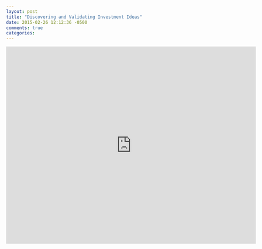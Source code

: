 ```yaml
---
layout: post
title: "Discovering and Validating Investment Ideas"
date: 2015-02-26 12:12:36 -0500
comments: true
categories: 
---
```


<iframe src="https://docs.google.com/presentation/d/1p0ifmWWzIm1IG7PAJsdoyji4HhOn9Bkc8SZ9iGnTwqU/embed?start=false&loop=false&delayms=5000" frameborder="0" width="683" height="541" allowfullscreen="true" mozallowfullscreen="true" webkitallowfullscreen="true"></iframe>